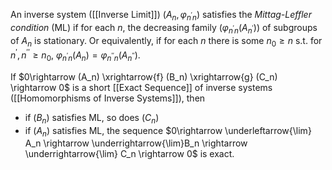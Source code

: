 An inverse system ([[Inverse Limit]]) $(A_n,\varphi_{n^{\prime}n})$ satisfies the *Mittag-Leffler condition* (ML) if for each $n$, the decreasing family $(\varphi_{n^{\prime}n}(A_{n^{\prime}}))$ of subgroups of $A_n$ is stationary. Or equivalently, if for each $n$ there is some $n_0\geq n$ s.t. for $n^{\prime},n^{\prime\prime}\geq n_0$, $\varphi_{n^{\prime}n}(A_n)= \varphi_{n^{\prime\prime}n}(A_{n^{\prime\prime}})$.

If $0\rightarrow (A_n) \xrightarrow{f} (B_n) \xrightarrow{g} (C_n) \rightarrow 0$ is a short [[Exact Sequence]] of inverse systems ([[Homomorphisms of Inverse Systems]]), then 
* if $(B_n)$ satisfies ML, so does $(C_n)$
* if $(A_n)$ satisfies ML, the sequence $0\rightarrow \underleftarrow{\lim} A_n \rightarrow \underrightarrow{\lim}B_n \rightarrow \underrightarrow{\lim} C_n \rightarrow 0$ is exact.